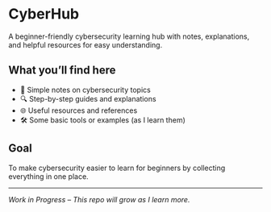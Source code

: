 # CyberHub

A beginner-friendly cybersecurity learning hub with notes, explanations, and helpful resources for easy understanding.

## What you’ll find here
- 📘 Simple notes on cybersecurity topics
- 🔍 Step-by-step guides and explanations
- 🌐 Useful resources and references
- 🛠️ Some basic tools or examples (as I learn them)

## Goal
To make cybersecurity easier to learn for beginners by collecting everything in one place.

---

*Work in Progress – This repo will grow as I learn more.*
